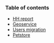 ### Table of contents

- [HH report](https://github.com/WanomiR/hh-report)
- [Geoservice](https://github.com/WanomiR/geoservice)
- [Users migration](https://github.com/WanomiR/users-migration)
- [Petstore](https://github.com/WanomiR/petstore)
